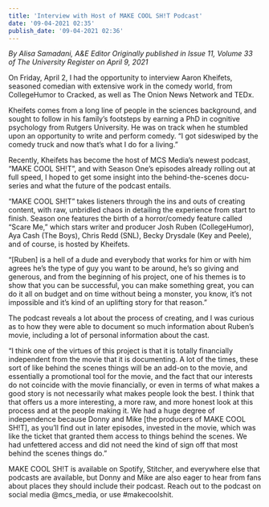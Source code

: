 ```yaml
---
title: 'Interview with Host of MAKE COOL SH!T Podcast'
date: '09-04-2021 02:35'
publish_date: '09-04-2021 02:36'
---
```


_*By Alisa Samadani, A&E Editor Originally published in Issue 11, Volume 33 of The University Register on April 9, 2021*_

On Friday, April 2, I had the opportunity to interview Aaron Kheifets, seasoned comedian with extensive work in the comedy world, from CollegeHumor to Cracked, as well as The Onion News Network and TEDx. 

Kheifets comes from a long line of people in the sciences background, and sought to follow in his family’s footsteps by earning a PhD in cognitive psychology from Rutgers University. He was on track when he stumbled upon an opportunity to write and perform comedy. “I got sideswiped by the comedy truck and now that’s what I do for a living.” 

Recently, Kheifets has become the host of MCS Media’s newest podcast, “MAKE COOL SH!T”, and with Season One’s episodes already rolling out at full speed, I hoped to get some insight into the behind-the-scenes docu-series and what the future of the podcast entails.

“MAKE COOL SH!T” takes listeners through the ins and outs of creating content, with raw, unbridled chaos in detailing the experience from start to finish. Season one features the birth of a horror/comedy feature called “Scare Me,” which stars writer and producer Josh Ruben (CollegeHumor), Aya Cash (The Boys), Chris Redd (SNL), Becky Drysdale (Key and Peele), and of course, is hosted by Kheifets. 

“[Ruben] is a hell of a dude and everybody that works for him or with him agrees he’s the type of guy you want to be around, he’s so giving and generous, and from the beginning of his project, one of his themes is to show that you can be successful, you can make something great, you can do it all on budget and on time without being a monster, you know, it’s not impossible and it’s kind of an uplifting story for that reason.”

The podcast reveals a lot about the process of creating, and I was curious as to how they were able to document so much information about Ruben’s movie, including a lot of personal information about the cast.

“I think one of the virtues of this project is that it is totally financially independent from the movie that it is documenting. A lot of the times, these sort of like behind the scenes things will be  an add-on to the movie, and essentially a promotional tool for the movie, and the fact that our interests do not coincide with the movie financially, or even in terms of what makes a good story is not necessarily what makes people look the best. I think that that offers us a more interesting, a more raw, and more honest look at this process and at the people making it. We had a huge degree of independence because Donny and Mike [the producers of MAKE COOL SH!T], as you’ll find out in later episodes, invested in the movie, which was like the ticket that granted them access to things behind the scenes. We had unfettered access and did not need the kind of sign off that most behind the scenes things do.”

MAKE COOL SH!T is available on Spotify, Stitcher, and everywhere else that podcasts are available, but Donny and Mike are also eager to hear from fans about places they should include their podcast. Reach out to the podcast on social media @mcs_media, or use #makecoolshit.

